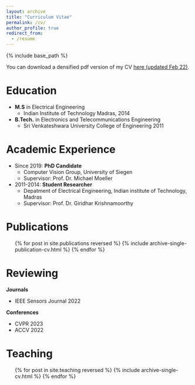 ```yaml
---
layout: archive
title: "Curriculum Vitae"
permalink: /cv/
author_profile: true
redirect_from:
  - /resume
---
```


{% include base_path %}

You can download a densified pdf version of my CV [here (updated Feb 22)](https://KVGandikota.github.io/files/pdfs/kvg_cv.pdf).

Education
======
* **M.S**  in Electrical Engineering
  *  Indian Institute of Technology Madras, 2014
* **B.Tech.** in Electronics and Telecommunications Engineering
  * Sri Venkateshwara University College of Engineering 2011

Academic Experience
======
* Since 2019: **PhD Candidate**
  * Computer Vision Group, University of Siegen
  * Supervisor: Prof. Dr. Michael Moeller
* 2011-2014: **Student Researcher**
  * Depatment of Electrical Engineering, Indian institute of Technology, Madras
  * Supervisor: Prof. Dr. Giridhar Krishnamoorthy


Publications
======
  <ul>{% for post in site.publications reversed %}
    {% include archive-single-publication-cv.html %}
  {% endfor %}</ul>


Reviewing
======

**Journals**

* IEEE Sensors Journal 2022

**Conferences**

* CVPR 2023
* ACCV 2022

Teaching
======
  <ul>{% for post in site.teaching reversed %}
    {% include archive-single-cv.html %}
  {% endfor %}</ul>
